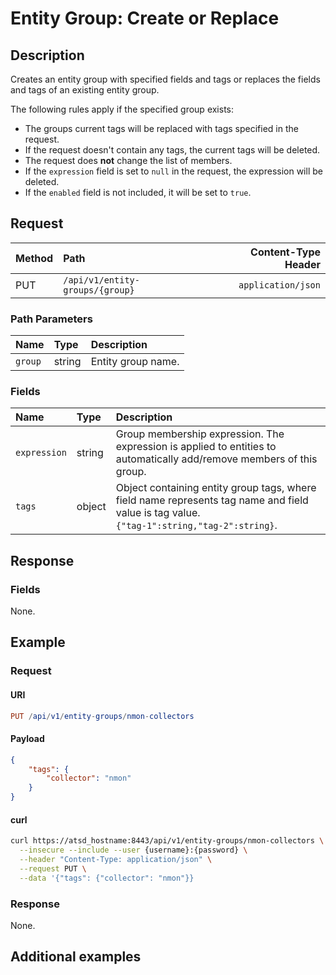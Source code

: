 # Entity Group: Create or Replace

## Description

Creates an entity group with specified fields and tags or replaces the fields and tags of an existing entity group.

The following rules apply if the specified group exists:

* The groups current tags will be replaced with tags specified in the request.
* If the request doesn't contain any tags, the current tags will be deleted.
* The request does **not** change the list of members.
* If the `expression` field is set to `null` in the request, the expression will be deleted.
* If the `enabled` field is not included, it will be set to `true`.

## Request

| **Method** | **Path** | **Content-Type Header**|
|:---|:---|---:|
| PUT | `/api/v1/entity-groups/{group}` | `application/json` |

### Path Parameters

|**Name**|**Type**|**Description**|
|:---|:---|:---|
| `group` |string|Entity group name.|

### Fields

| **Name** | **Type** | **Description** |
|:---|:---|:---|
| `expression` | string| Group membership expression. The expression is applied to entities to automatically add/remove members of this group.|
| `tags` | object| Object containing entity group tags, where field name represents tag name and field value is tag value.<br>`{"tag-1":string,"tag-2":string}`.  |

## Response

### Fields

None.

## Example

### Request

#### URI

```elm
PUT /api/v1/entity-groups/nmon-collectors
```

#### Payload

```json
{
    "tags": {
        "collector": "nmon"
    }
}
```

#### curl

```bash
curl https://atsd_hostname:8443/api/v1/entity-groups/nmon-collectors \
  --insecure --include --user {username}:{password} \
  --header "Content-Type: application/json" \
  --request PUT \
  --data '{"tags": {"collector": "nmon"}}
```

### Response

None.

## Additional examples
